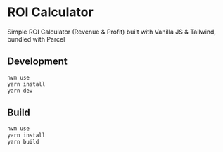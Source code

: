 # ROI Calculator

Simple ROI Calculator (Revenue & Profit) built with Vanilla JS & Tailwind, bundled with Parcel

## Development
```sh
nvm use
yarn install
yarn dev
```

## Build
```sh
nvm use
yarn install
yarn build
```
